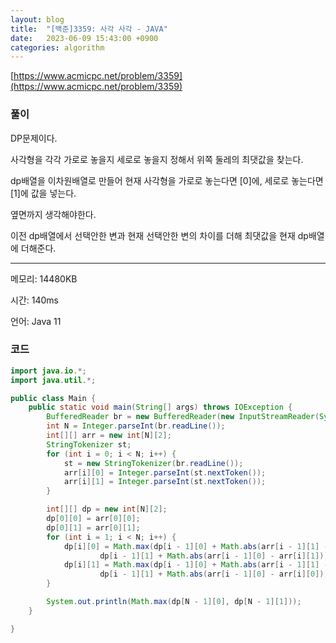 ```yaml
---
layout: blog
title:  "[백준]3359: 사각 사각 - JAVA"
date:   2023-06-09 15:43:00 +0900
categories: algorithm
---
```


[https://www.acmicpc.net/problem/3359](https://www.acmicpc.net/problem/3359)

### 풀이
DP문제이다.

사각형을 각각 가로로 놓을지 세로로 놓을지 정해서 위쪽 둘레의 최댓값을 찾는다.

dp배열을 이차원배열로 만들어 현재 사각형을 가로로 놓는다면 [0]에, 세로로 놓는다면 [1]에 값을 넣는다.

옆면까지 생각해야한다.

이전 dp배열에서 선택안한 변과 현재 선택안한 변의 차이를 더해 최댓값을 현재 dp배열에 더해준다.

---

메모리: 14480KB

시간: 140ms

언어: Java 11

### 코드
```java
import java.io.*;
import java.util.*;

public class Main {
    public static void main(String[] args) throws IOException {
        BufferedReader br = new BufferedReader(new InputStreamReader(System.in));
        int N = Integer.parseInt(br.readLine());
        int[][] arr = new int[N][2];
        StringTokenizer st;
        for (int i = 0; i < N; i++) {
            st = new StringTokenizer(br.readLine());
            arr[i][0] = Integer.parseInt(st.nextToken());
            arr[i][1] = Integer.parseInt(st.nextToken());
        }

        int[][] dp = new int[N][2];
        dp[0][0] = arr[0][0];
        dp[0][1] = arr[0][1];
        for (int i = 1; i < N; i++) {
            dp[i][0] = Math.max(dp[i - 1][0] + Math.abs(arr[i - 1][1] - arr[i][1]),
                    dp[i - 1][1] + Math.abs(arr[i - 1][0] - arr[i][1])) + arr[i][0];
            dp[i][1] = Math.max(dp[i - 1][0] + Math.abs(arr[i - 1][1] - arr[i][0]),
                    dp[i - 1][1] + Math.abs(arr[i - 1][0] - arr[i][0])) + arr[i][1];
        }

        System.out.println(Math.max(dp[N - 1][0], dp[N - 1][1]));
    }

}
```
